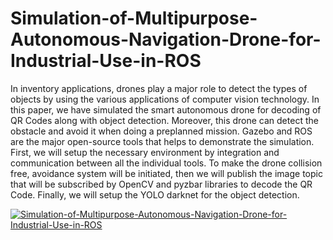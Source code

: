 # Simulation-of-Multipurpose-Autonomous-Navigation-Drone-for-Industrial-Use-in-ROS
In inventory applications, drones play a major role to detect the types of objects by using the various applications of computer vision technology. In this paper, we have simulated the smart autonomous drone for decoding of QR Codes along with object detection. Moreover, this drone can detect the obstacle and avoid it when doing a preplanned mission. Gazebo and ROS are the major open-source tools that helps to demonstrate the simulation. First, we will setup the necessary environment by integration and communication between all the individual tools. To make the drone collision free, avoidance system will be initiated, then we will publish the image topic that will be subscribed by OpenCV and pyzbar libraries to decode the QR Code. Finally, we will setup the YOLO darknet for the object detection.


[![Simulation-of-Multipurpose-Autonomous-Navigation-Drone-for-Industrial-Use-in-ROS](https://img.youtube.com/vi/mShEVh7AtZg/0.jpg)](https://www.youtube.com/watch?v=mShEVh7AtZg)

